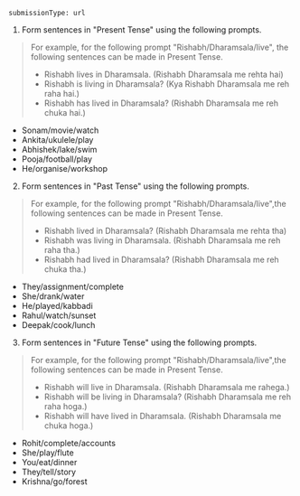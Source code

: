 ```ngMeta
submissionType: url
```
1. Form sentences in "Present Tense" using the following prompts.

>For example, for the following prompt "Rishabh/Dharamsala/live", the following sentences can be made in Present Tense.
>- Rishabh lives in Dharamsala. (Rishabh Dharamsala me rehta hai)
>- Rishabh is living in Dharamsala? (Kya Rishabh Dharamsala me reh raha hai.)
>- Rishabh has lived in Dharamsala? (Rishabh Dharamsala me reh chuka hai.)

- Sonam/movie/watch
- Ankita/ukulele/play
- Abhishek/lake/swim
- Pooja/football/play
- He/organise/workshop

2. Form sentences in "Past Tense" using the following prompts.

>For example, for the following prompt "Rishabh/Dharamsala/live",the following sentences can be made in Present Tense.
>- Rishabh lived in Dharamsala? (Rishabh Dharamsala me rehta tha)
>- Rishabh was living in Dharamsala. (Rishabh Dharamsala me reh raha tha.)
>- Rishabh had lived in Dharamsala? (Rishabh Dharamsala me reh chuka tha.)

- They/assignment/complete
- She/drank/water
- He/played/kabbadi
- Rahul/watch/sunset
- Deepak/cook/lunch

3. Form sentences in "Future Tense" using the following prompts.


>For example, for the following prompt "Rishabh/Dharamsala/live",the following sentences can be made in Present Tense.
>- Rishabh will live in Dharamsala. (Rishabh Dharamsala me rahega.)
>- Rishabh will be living in Dharamsala? (Rishabh Dharamsala me reh raha hoga.)
>- Rishabh will have lived in Dharamsala. (Rishabh Dharamsala me chuka hoga.)

- Rohit/complete/accounts
- She/play/flute
- You/eat/dinner
- They/tell/story
- Krishna/go/forest
